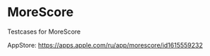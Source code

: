 # MoreScore
Testcases for MoreScore

AppStore: https://apps.apple.com/ru/app/morescore/id1615559232
